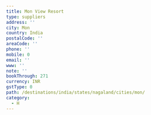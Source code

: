```yaml
---
title: Mon View Resort
type: suppliers
address: ''
city: Mon
country: India
postalCode: ''
areaCode: ''
phone: ''
mobile: 0
email: ''
www: ''
note: ''
bookThrough: 271
currency: INR
gstType: 0
path: /destinations/india/states/nagaland/cities/mon/
category:
  - H
---
```


